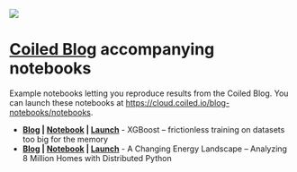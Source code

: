 ![](https://mk0coiled27knr0w73eb.kinstacdn.com/wp-content/uploads/horizontal-black.svg)

# [Coiled Blog](https://coiled.io/blog) accompanying notebooks

Example notebooks letting you reproduce results from the Coiled Blog. You can launch these notebooks at https://cloud.coiled.io/blog-notebooks/notebooks.

* **[Blog](https://coiled.io/blog/xgboost-frictionless-training/) | [Notebook](xgboost-mortgage/xgboost-mortgage.ipynb) | [Launch](https://cloud.coiled.io/blog-notebooks/jobs/xgboost-on-coiled)** - XGBoost – frictionless training on datasets too big for the memory 
* **[Blog](https://coiled.io/changing-energy-landscape-distributed-python/) | [Notebook](energy-landscape/energy-landscape.ipynb) | [Launch](https://cloud.coiled.io/blog-notebooks/jobs/energy-landscape)** - A Changing Energy Landscape – Analyzing 8 Million Homes with Distributed Python 